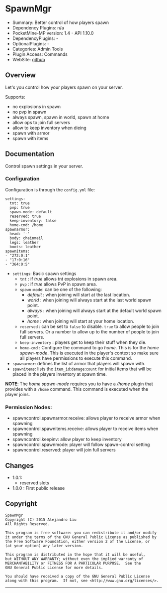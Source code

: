 
SpawnMgr
=======

* Summary: Better control of how players spawn
* Dependency Plugins: n/a
* PocketMine-MP version: 1.4 - API 1.10.0
* DependencyPlugins: -
* OptionalPlugins: -
* Categories: Admin Tools
* Plugin Access: Commands
* WebSite: [github](https://github.com/alejandroliu/bad-plugins/tree/master/SpawnMgr)

Overview
--------

Let's you control how your players spawn on your server.

Supports:

* no explosions in spawn
* no pvp in spawn
* always spawn, spawn in world, spawn at home
* allow ops to join full servers
* allow to keep inventory when dieing
* spawn with armor
* spawn with items

Documentation
-------------

Control spawn settings in your server.

### Configuration

Configuration is through the `config.yml` file:

	settings:
	  tnt: true
	  pvp: true
	  spawn-mode: default
	  reserved: true
	  keep-inventory: false
	  home-cmd: /home
	spawnarmor:
	  head: '-'
	  body: chainmail
	  legs: leather
	  boots: leather
	spawnitems:
	- "272:0:1"
	- "17:0:16"
	- "364:0:5"

* `settings`: Basic spawn settings
   * `tnt` : if *true* allows tnt explosions in spawn area.
   * `pvp` : if *true* allows PvP in spawn area.
   * `spawn-mode`: can be one of the following:
     * *default* : when joining will start at the last location.
     * *world* : when joining will always start at the last world
       spawn point.
     * *always* : when joining will always start at the default world
       spawn point.
     * *home* : when joining will start at your home location.
  * `reserved` : can be set to `false` to disable.  `true` to allow
    people to join full servers.  Or a number to allow up to the
    number of people to join full servers.
  * `keep-inventory` : players get to keep their stuff when they die.
  * `home-cmd` : Configure the command to go *home*.  This is for the
    *home* *spawn-mode*.  This is executed in the player's context so
    make sure all players have permissions to execute this command.
* `spawnarmor`: defines the list of armor that players will spawn with.
* `spawnitems`: lists the `item_id`:`damage`:`count` for initial items that
  will be placed in the players inventory at spawn time.

**NOTE**: The *home* *spawn-mode* requires you to have a */home*
plugin that provides with a `/home` command.  This command is executed
when the player joins.


### Permission Nodes:

* spawncontrol.spawnarmor.receive: allows player to receive armor when spawning
* spawncontrol.spawnitems.receive: allows player to receive items when spawning
* spawncontrol.keepinv: allow player to keep inventory
* spawncontrol.spawnmode: player will follow spawn-control setting
* spawncontrol.reserved: player will join full servers


Changes
-------
* 1.0.1:
  * reserved slots
* 1.0.0 : First public release

Copyright
---------

    SpawnMgr
    Copyright (C) 2015 Alejandro Liu
    All Rights Reserved.

    This program is free software: you can redistribute it and/or modify
    it under the terms of the GNU General Public License as published by
    the Free Software Foundation, either version 2 of the License, or
    (at your option) any later version.

    This program is distributed in the hope that it will be useful,
    but WITHOUT ANY WARRANTY; without even the implied warranty of
    MERCHANTABILITY or FITNESS FOR A PARTICULAR PURPOSE.  See the
    GNU General Public License for more details.

    You should have received a copy of the GNU General Public License
    along with this program.  If not, see <http://www.gnu.org/licenses/>.

* * *
